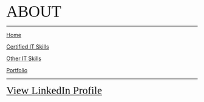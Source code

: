 <span style="font-family:Papyrus; font-size:3em;">ABOUT</span>

---

[Home](index.md)

[Certified IT Skills](certified_skills.md)

[Other IT Skills](other_skills.md)

[Portfolio](portfolio.md)

---

<span style="font-family:Papyrus; font-size:2em;">
  <a href="https://www.linkedin.com/in/mbhagwan">View LinkedIn Profile</a>
</span>
